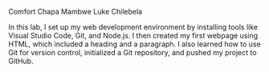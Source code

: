 Comfort Chapa
Mambwe Luke Chilebela

In this lab, I set up my web development environment by installing tools like Visual Studio Code, Git, and Node.js. I then created my first webpage using HTML, which included a
heading and a paragraph. I also learned how to use Git for version control, initialized a Git repository, and pushed my project to GitHub. 



